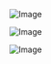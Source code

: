 ![Image](https://github.com/user-attachments/assets/d758c8a4-d8c7-496b-b745-9da5e629f557)

![Image](https://github.com/user-attachments/assets/76f2361c-451d-4dc5-b4c3-457e79435ce3)

![Image](https://github.com/user-attachments/assets/6de09a13-404c-425b-a13f-f89b93966a07)
